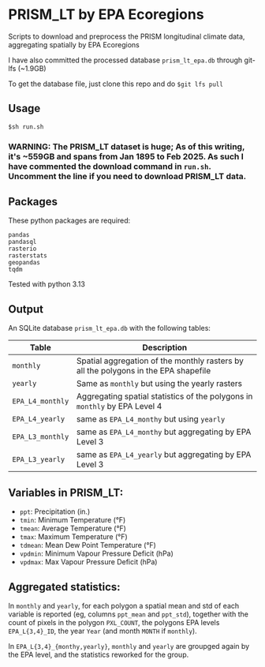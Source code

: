 # PRISM_LT by EPA Ecoregions

Scripts to download and preprocess the PRISM longitudinal climate data, aggregating spatially by EPA Ecoregions

I have also committed the processed database `prism_lt_epa.db` through git-lfs (~1.9GB)

To get the database file, just clone this repo and do `$git lfs pull` 



## Usage

`$sh run.sh`

### WARNING: The PRISM_LT dataset is huge; As of this writing, it's ~559GB and spans from Jan 1895 to Feb 2025. As such I have commented the download command in `run.sh`. Uncomment the line if you need to download PRISM_LT data.



## Packages
These python packages are required:

```
pandas
pandasql
rasterio
rasterstats
geopandas
tqdm
```

Tested with python 3.13

## Output

An SQLite database `prism_lt_epa.db` with the following tables:

|Table|Description|
|-----|-----------|
|`monthly` |Spatial aggregation of the monthly rasters by all the polygons in the EPA shapefile|
|`yearly`| Same as `monthly` but using the yearly rasters |
|`EPA_L4_monthly`| Aggregating spatial statistics of the polygons in `monthly` by EPA Level 4|
|`EPA_L4_yearly`| same as `EPA_L4_monthy` but using `yearly`|
|`EPA_L3_monthly`| same as `EPA_L4_monthy` but aggregating by EPA Level 3|
|`EPA_L3_yearly`| same as `EPA_L4_yearly` but aggregating by EPA Level 3|

## Variables in PRISM_LT:

- `ppt`: Precipitation (in.)
- `tmin`: Minimum Temperature (°F)
- `tmean`: Average Temperature (°F)
- `tmax`: Maximum Temperature (°F)
- `tdmean`: Mean Dew Point Temperature (°F)
- `vpdmin`: Minimum Vapour Pressure Deficit (hPa)
- `vpdmax`: Max Vapour Pressure Deficit (hPa)

## Aggregated statistics:

In `monthly` and `yearly`, for each polygon a spatial mean and std of each variable is reported (eg, columns `ppt_mean` and `ppt_std`), together with the count of pixels in the polygon `PXL_COUNT`, the polygons EPA levels `EPA_L{3,4}_ID`, the year `Year` (and month `MONTH` if `monthly`).

In `EPA_L{3,4}_{monthy,yearly}`, `monthly` and `yearly` are groupged again by the EPA level, and the statistics reworked for the group.
